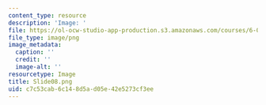 ```yaml
---
content_type: resource
description: 'Image: '
file: https://ol-ocw-studio-app-production.s3.amazonaws.com/courses/6-004-computation-structures-spring-2017/c7c53cab6c148d5ad05e42e5273cf3ee_Slide08.png
file_type: image/png
image_metadata:
  caption: ''
  credit: ''
  image-alt: ''
resourcetype: Image
title: Slide08.png
uid: c7c53cab-6c14-8d5a-d05e-42e5273cf3ee
---
```

